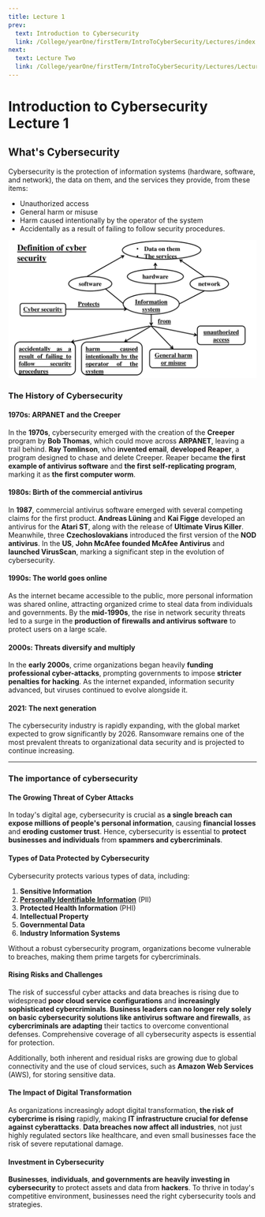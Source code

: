 ```yaml
---
title: Lecture 1
prev:
  text: Introduction to Cybersecurity
  link: /College/yearOne/firstTerm/IntroToCyberSecurity/Lectures/index
next:
  text: Lecture Two
  link: /College/yearOne/firstTerm/IntroToCyberSecurity/Lectures/LectureTwo
---
```


# Introduction to Cybersecurity Lecture 1

## What's Cybersecurity

Cybersecurity is the protection of information systems (hardware, software, and network), the data on them, and the services they provide, from these items:

- Unauthorized access
- General harm or misuse
- Harm caused intentionally by the operator of the system
- Accidentally as a result of failing to follow security procedures.

![](../imgs/figure1.png)

### The History of Cybersecurity

#### 1970s: ARPANET and the Creeper

In the **1970s**, cybersecurity emerged with the creation of the **Creeper** program by **Bob Thomas**, which could move across **ARPANET**, leaving a trail behind. **Ray Tomlinson**, who **invented email**, **developed Reaper**, a program designed to chase and delete Creeper. Reaper became **the first example of antivirus software** and **the first self-replicating program**, marking it as **the first computer worm**.

#### 1980s: Birth of the commercial antivirus

In **1987**, commercial antivirus software emerged with several competing claims for the first product. **Andreas Lüning** and **Kai Figge** developed an antivirus for the **Atari ST**, along with the release of **Ultimate Virus Killer**. Meanwhile, three **Czechoslovakians** introduced the first version of the **NOD antivirus**. In the **US**, **John McAfee founded McAfee Antivirus** and **launched VirusScan**, marking a significant step in the evolution of cybersecurity.

#### 1990s: The world goes online

As the internet became accessible to the public, more personal information was shared online, attracting organized crime to steal data from individuals and governments. By the **mid-1990s**, the rise in network security threats led to a surge in the **production of firewalls and antivirus software** to protect users on a large scale.

#### 2000s: Threats diversify and multiply

In the **early 2000s**, crime organizations began heavily **funding professional cyber-attacks**, prompting governments to impose **stricter penalties for hacking**. As the internet expanded, information security advanced, but viruses continued to evolve alongside it.

#### 2021: The next generation

The cybersecurity industry is rapidly expanding, with the global market expected to grow significantly by 2026. Ransomware remains one of the most prevalent threats to organizational data security and is projected to continue increasing.

---

### The importance of cybersecurity

#### The Growing Threat of Cyber Attacks

In today's digital age, cybersecurity is crucial as **a single breach can expose millions of people's personal information**, causing **financial losses** and **eroding customer trust**. Hence, cybersecurity is essential to **protect businesses and individuals** from **spammers and cybercriminals**.

#### Types of Data Protected by Cybersecurity

Cybersecurity protects various types of data, including:

1. **Sensitive Information**
2. [**Personally Identifiable Information**](https://www.upguard.com/blog/personally-identifiable-information-pii) (PII)
3. **Protected Health Information** (PHI)
4. **Intellectual Property**
5. **Governmental Data**
6. **Industry Information Systems**

Without a robust cybersecurity program, organizations become vulnerable to breaches, making them prime targets for cybercriminals.

#### Rising Risks and Challenges

The risk of successful cyber attacks and data breaches is rising due to widespread **poor cloud service configurations** and **increasingly sophisticated cybercriminals**. **Business leaders can no longer rely solely on basic cybersecurity solutions like antivirus software and firewalls**, as **cybercriminals are adapting** their tactics to overcome conventional defenses. Comprehensive coverage of all cybersecurity aspects is essential for protection.

Additionally, both inherent and residual risks are growing due to global connectivity and the use of cloud services, such as **Amazon Web Services** (AWS), for storing sensitive data.

#### The Impact of Digital Transformation

As organizations increasingly adopt digital transformation, **the risk of cybercrime is rising** rapidly, making **IT infrastructure crucial for defense against cyberattacks**. **Data breaches now affect all industries**, not just highly regulated sectors like healthcare, and even small businesses face the risk of severe reputational damage.

#### Investment in Cybersecurity

**Businesses**, **individuals**, **and governments are heavily investing in cybersecurity** to protect assets and data from **hackers**. To thrive in today's competitive environment, businesses need the right cybersecurity tools and strategies.
